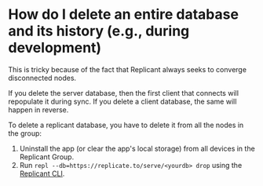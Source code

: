 # How do I delete an entire database and its history (e.g., during development)

This is tricky because of the fact that Replicant always seeks to converge disconnected nodes.

If you delete the server database, then the first client that connects will repopulate it during sync.
If you delete a client database, the same will happen in reverse.

To delete a replicant database, you have to delete it from all the nodes in the group:

1. Uninstall the app (or clear the app's local storage) from all devices in the Replicant Group.
2. Run `repl --db=https://replicate.to/serve/<yourdb> drop` using the [Replicant CLI](cli.md).
